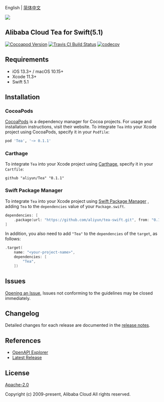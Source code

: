 English | [简体中文](./README-CN.md)

![](https://aliyunsdk-pages.alicdn.com/icons/AlibabaCloud.svg)

## Alibaba Cloud Tea for Swift(5.1)

[![Cocoapod Version](https://img.shields.io/cocoapods/v/Tea)](https://cocoapods.org/pods/Tea)
[![Travis CI Build Status](https://img.shields.io/travis/aliyun/tea-swift?logo=travis)](https://travis-ci.org/aliyun/tea-swift)
[![codecov](https://codecov.io/gh/aliyun/tea-swift/branch/master/graph/badge.svg)](https://codecov.io/gh/aliyun/tea-swift)

## Requirements

- iOS 13.3+ / macOS 10.15+
- Xcode 11.3+
- Swift 5.1

## Installation

### CocoaPods

[CocoaPods](https://cocoapods.org) is a dependency manager for Cocoa projects. For usage and installation instructions, visit their website. To integrate `Tea` into your Xcode project using CocoaPods, specify it in your `Podfile`:

```ruby
pod 'Tea', '~> 0.1.1'
```

### Carthage

To integrate `Tea` into your Xcode project using [Carthage](https://github.com/Carthage/Carthage), specify it in your `Cartfile`:

```ogdl
github "aliyun/Tea" "0.1.1"
```

### Swift Package Manager

To integrate `Tea` into your Xcode project using [Swift Package Manager](https://swift.org/package-manager/) , adding `Tea` to the `dependencies` value of your `Package.swift`.

```swift
dependencies: [
    .package(url: "https://github.com/aliyun/tea-swift.git", from: "0.1.1")
]
```

In addition, you also need to add `"Tea"` to the `dependencies` of the `target`, as follows:

```swift
.target(
    name: "<your-project-name>",
    dependencies: [
        "Tea",
    ])
```

## Issues

[Opening an Issue](https://github.com/aliyun/tea-swift/issues/new), Issues not conforming to the guidelines may be closed immediately.

## Changelog

Detailed changes for each release are documented in the [release notes](./ChangeLog.md).

## References

- [OpenAPI Explorer](https://api.aliyun.com/)
- [Latest Release](https://github.com/aliyun/tea-swift)

## License

[Apache-2.0](http://www.apache.org/licenses/LICENSE-2.0)

Copyright (c) 2009-present, Alibaba Cloud All rights reserved.
